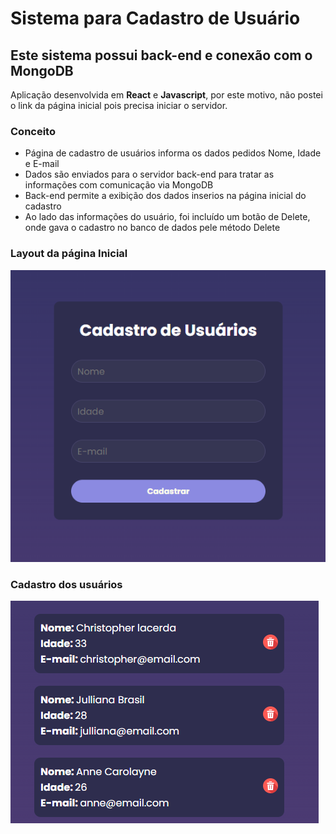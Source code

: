 # Sistema para Cadastro de Usuário #
## Este sistema possui back-end e conexão com o MongoDB ##


Aplicação desenvolvida em **React** e **Javascript**, por este motivo, não postei o link da página inicial pois precisa iniciar o servidor.

### Conceito ###
* Página de cadastro de usuários informa os dados pedidos Nome, Idade e E-mail
* Dados são enviados para o servidor back-end para tratar as informações com comunicação via MongoDB
* Back-end permite a exibição dos dados inserios na página inicial do cadastro
* Ao lado das informações do usuário, foi incluído um botão de Delete, onde gava o cadastro no banco de dados pele método Delete

### Layout da página Inicial ###

![](/src/inicial-cadastro.png)

### Cadastro dos usuários ###
![](/src/dados-cadastro.png)

